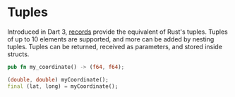 # Tuples

Introduced in Dart 3, [records](https://dart.dev/language/records) provide the equivalent of Rust's tuples.
Tuples of up to 10 elements are supported, and more can be added by nesting tuples. Tuples can be returned,
received as parameters, and stored inside structs.

```rust
pub fn my_coordinate() -> (f64, f64);
```

```dart
(double, double) myCoordinate();
final (lat, long) = myCoordinate();
```
